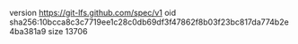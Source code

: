 version https://git-lfs.github.com/spec/v1
oid sha256:10bcca8c3c7719ee1c28c0db69df3f47862f8b03f23bc817da774b2e4ba381a9
size 13706
